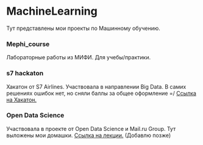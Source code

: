 # MachineLearning 
Тут представлены мои проекты по Машинному обучению.

### Mephi_course
Лабораторные работы из МИФИ. Для учебы/практики.

### s7 hackaton
Хакатон от S7 Airlines. Участвовала в направлении Big Data. 
В самих решениях ошибок нет, но сняли баллы за общее оформление =/
[Ссылка на Хакатон.](https://www.s7.ru/home/offers/hackathon/index.dot)

### Open Data Science 
Участвовала в проекте от Open Data Science и Mail.ru Group. Тут выложены мои домашки.
[Ссылка на лекции.](https://habrahabr.ru/company/ods/blog/322626/)
(Добавлю позже)
